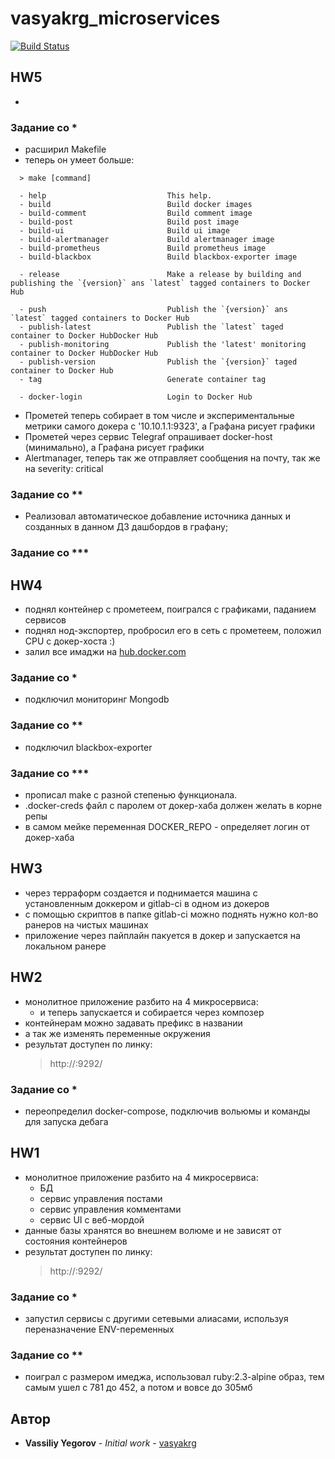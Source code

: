 # vasyakrg_microservices
[![Build Status](https://travis-ci.com/otus-devops-2019-05/vasyakrg_microservices.svg?branch=master)](https://travis-ci.com/otus-devops-2019-05/vasyakrg_microservices)

## HW5
  -

### Задание со *
 - расширил Makefile
  - теперь он умеет больше:
  ```
    > make [command]

    - help                           This help.
    - build                          Build docker images
    - build-comment                  Build comment image
    - build-post                     Build post image
    - build-ui                       Build ui image
    - build-alertmanager             Build alertmanager image
    - build-prometheus               Build prometheus image
    - build-blackbox                 Build blackbox-exporter image

    - release                        Make a release by building and publishing the `{version}` ans `latest` tagged containers to Docker Hub

    - push                           Publish the `{version}` ans `latest` tagged containers to Docker Hub
    - publish-latest                 Publish the `latest` taged container to Docker HubDocker Hub
    - publish-monitoring             Publish the 'latest' monitoring container to Docker HubDocker Hub
    - publish-version                Publish the `{version}` taged container to Docker Hub
    - tag                            Generate container tag

    - docker-login                   Login to Docker Hub
  ```
  - Прометей теперь собирает в том числе и экспериментальные метрики самого докера с '10.10.1.1:9323', а Графана рисует графики
  - Прометей через сервис Telegraf опрашивает docker-host (минимально), а Графана рисует графики
  - Alertmanager, теперь так же отправляет сообщения на почту, так же на severity: critical

### Задание со **
  - Реализовал автоматическое добавление источника данных и созданных в данном ДЗ дашбордов в графану;

### Задание со ***  


## HW4
 - поднял контейнер с прометеем, поигрался с графиками, паданием сервисов
 - поднял нод-экспортер, пробросил его в сеть с прометеем, положил CPU с докер-хоста :)
 - залил все имаджи на [hub.docker.com](https://hub.docker.com/u/vasyakrg)

### Задание со *
 - подключил мониторинг Mongodb

### Задание со **
  - подключил blackbox-exporter

### Задание со ***
  - прописал make с разной степенью функционала.
  - .docker-creds файл с паролем от докер-хаба должен желать в корне репы
  - в самом мейке переменная DOCKER_REPO - определяет логин от докер-хаба


## HW3
 - через терраформ создается и поднимается машина с установленным доккером и gitlab-ci в одном из докеров
 - с помощью скриптов в папке gitlab-ci можно поднять нужно кол-во ранеров на чистых машинах
 - приложение через пайплайн пакуется в докер и запускается на локальном ранере

## HW2
  - монолитное приложение разбито на 4 микросервиса:
    - и теперь запускается и собирается через композер
  - контейнерам можно задавать префикс в названии
  - а так же изменять переменные окружения
  - результат доступен по линку:
    > http://<docker-host-ip>:9292/

### Задание со *
  - переопределил docker-compose, подключив вольюмы и команды для запуска дебага

## HW1
  - монолитное приложение разбито на 4 микросервиса:
    - БД
    - сервис управления постами
    - сервис управления комментами
    - сервис UI с веб-мордой
  - данные базы хранятся во внешнем волюме и не зависят от состояния контейнеров
  - результат доступен по линку:
    > http://<docker-host-ip>:9292/

### Задание со *
  - запустил сервисы с другими сетевыми алиасами, используя переназначение ENV-переменных

### Задание со **
  - поиграл с размером имеджа, использовал ruby:2.3-alpine образ, тем самым ушел с 781 до 452, а потом и вовсе до 305мб

## Автор
   * **Vassiliy Yegorov** - *Initial work* - [vasyakrg](https://github.com/otus-devops-2019-05//vasyakrg_microservices)
